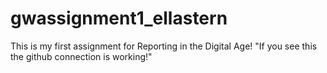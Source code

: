 # gwassignment1_ellastern 
This is my first assignment for Reporting in the Digital Age!
"If you see this the github connection is working!"
